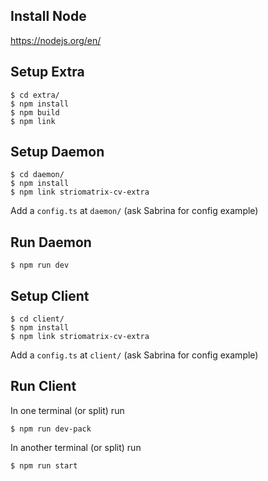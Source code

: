 ## Install Node

https://nodejs.org/en/

## Setup Extra

```
$ cd extra/
$ npm install
$ npm build
$ npm link
```

## Setup Daemon

```
$ cd daemon/
$ npm install
$ npm link striomatrix-cv-extra
```
Add a `config.ts` at `daemon/` (ask Sabrina for config example)

## Run Daemon

```
$ npm run dev
```

## Setup Client

```
$ cd client/
$ npm install
$ npm link striomatrix-cv-extra
```
Add a `config.ts` at `client/` (ask Sabrina for config example)


## Run Client

In one terminal (or split) run

```
$ npm run dev-pack
```

In another terminal (or split) run

```
$ npm run start
```
